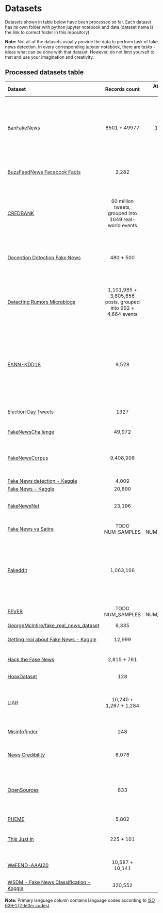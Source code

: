# Datasets

Datasets shown in table below have been processed so far. Each dataset has its own folder with python jupyter notebook and data (dataset name is the link to correct folder in this repository).

**Note:** Not all of the datasets usually provide the data to perform task of fake news detection. In every corresponding jupyter notebook, there are *tasks* - ideas what can be done with that dataset. However, do not limit yourself to that and use your imagination and creativity.


## Processed datasets table

| **Dataset** | **Records count** | **Attributes count** | **Labels** | **Labeling method** | **Primary language** |
|:------------|:-----------------:|:--------------------:|------------|---------------------|----------------------|
| [BanFakeNews](./ban_fake_news/) | 8501 + 49977 | 10 (or 8) | fake (0), authentic (1) | according to source (and probably part of the data and click-bait labeled manually by computer science students) | bn |
| [BuzzFeedNews Facebook Facts](./buzzfeednews_facebook_facts/) | 2,282 | 12 | mostly true, no factual content, mixture of true and false, mostly false | manual | en |
| [CREDBANK](./credbank/) | 60 million tweets, grouped into 1049 real-world events | - | Certainly Inaccurate (-2), Probably Inaccurate (-1), Uncertain/Doubtful (0), Probably Accurate (+1), Certainly Accurate (+2) | 30 human annotators for each event | en |
| [Deception Detection Fake News](./deception_detection_fake_news/) | 480 + 500 | - | fake, legit | manual fact-checking, creating fake news manually | en |
| [Detecting Rumors Microblogs](./detecting_rumors_microblogs/) | 1,101,985 + 3,805,656 posts, grouped into 992 + 4,664 events | - | rumor, non-rumor | according to events (events from fact-checking portal snopes and Sina community management center) | zh |
| [EANN-KDD18](./eann-kdd18/) | 9,528 | - | rumor, non-rumor | official rumor debunking system of Weibo (reported suspicious posts and examined by a committee of trusted users) | zh |
| [Election Day Tweets](./electionday_tweets/) | 1327 | 17 | not fake news, fake news (or 5 categories of fake news) | manual by one expert | en |
| [FakeNewsChallenge](./fake_news_challenge/) | 49,972 | 4 | unrelated, discuss, agree, disagree | manual by experts | en |
| [FakeNewsCorpus](./fake_news_corpus/) | 9,408,908 | 16 | fake, satire, bias, conspiracy, state, junksci, hate, clickbait, unreliable, political, reliable | using domain (with usage of `OpenSources`) | en |
| [Fake News detection - Kaggle](./fake_news_detection_kaggle/) | 4,009 | 4 | 1 (real), 0 (fake) | unknown | en |
| [Fake News - Kaggle](./fake_news_kaggle/) | 20,800 | 5 | reliable, unreliable | unknown | en |
| [FakeNewsNet](./fake_news_net/) | 23,196 | 5 | real, fake | according to fact-checking websites (like politifact.com) | en |
| [Fake News vs Satire](./fake_news_vs_satire/) | TODO NUM_SAMPLES | TODO NUM_FEATURES | TODO LABELS | TODO LABELING METHOD | TODO LANGUAGE |
| [Fakeddit](./fakeddit/) | 1,063,106 | 16 | fake (probably 0) or not (probably 1), or 3-way labeling and 6-way labeling (see appropriate README)  | according to subreddit's theme, automated quality checks and manually checked 150 of them for test | en |
| [FEVER](./fever/) | TODO NUM_SAMPLES | TODO NUM_FEATURES | TODO LABELS | TODO LABELING METHOD | TODO LANGUAGE |
| [GeorgeMcIntire/fake_real_news_dataset](./georgemcintire_fake_real_news_dataset/) | 6,335 | 3 | REAL, FAKE | unknown | en |
| [Getting real about Fake News - Kaggle](./getting_real_about_fake_news_kaggle/) | 12,999 | 20 | bias, conspiracy, hate, satire, state, junksci, fake, bs | using domain (with usage of `OpenSources`) | en |
| [Hack the Fake News](./hack_the_fake_news/) | 2,815 + 761 | 6 | fake news (3) or not (1) | manual by students of journalism | bg |
| [HoaxDataset](./hoax_dataset/) | 128 | - | Hoax, Nonhoax | manual by experts | en |
| [LIAR](./liar/) | 10,240 + 1,267 + 1,284  | 14 | barely true counts, false counts, half true counts, mostly true counts, pants on fire counts | according to fact-checking websites (like politifact.com) | en |
| [Misinfofinder](./misinfofinder/) | 248  | 13 | 1 (misinformative), 0 (non-misinformative) | manual by authors | en |
| [News Credibility](./news_credibility/) | 6,076 | 9 | fake news, credible news (according to paper) | according to source | bg |
| [OpenSources](./opensources/) | 833 | 5 | bias, clickbait, conspiracy, fake, hate, junksci, satire, political, reliable, rumor, state, unreliable, blog, satirical | manual by experts (only websites are labeled) | en |
| [PHEME](./pheme/) | 5,802 | - | rumour, non-rumours | manual by journalists | en |
| [This Just In](./this_just_in/) | 225 + 101 | 2 | fake, real, satire | according to source (and additional filtering) | en |
| [WeFEND-AAAI20](./wefend_aaai20/) | 10,587 + 10,141 | 6 | 1 (fake), 0 (real) | manual by experts, considering title only | zh |
| [WSDM - Fake News Classification - Kaggle](./wsdm_fake_news_classification_kaggle/) | 320,552 | 8 | unrelated, agreed, disagreed | probably by experts | en/zh |


**Note:** Primary language column contains language codes according to [ISO 639-1 (2-letter codes)](https://www.loc.gov/standards/iso639-2/php/code_list.php).
